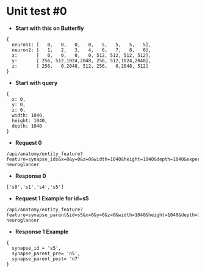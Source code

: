 # Unit test #0

- **Start with this on Butterfly**
```
{
  neuron1: [   0,   0,   0,   0,   5,   5,   5,   5],
  neuron2: [   1,   2,   3,   4,   6,   7,   8,   0],
  x:       [   0,   0,   0,   0, 512, 512, 512, 512],
  y:       [ 256, 512,1024,2048, 256, 512,1024,2048],
  z:       [ 256,   0,2048, 512, 256,   0,2048, 512]
}
```
- **Start with query**
```
{
  x: 0,
  y: 0,
  z: 0,
  width: 1040,
  height: 1040,
  depth: 1040
}
```
- **Request 0**
```
/api/anatomy/entity_feature?feature=synapse_ids&x=0&y=0&z=0&width=1040&height=1040&depth=1040&experiment=root&sample=test&dataset=iarpa2016_12&channel=synapse-neuroglancer
```
- **Response 0**
```
['s0','s1','s4','s5']
```
- **Request 1 Example for id=s5**
```
/api/anatomy/entity_feature?feature=synapse_parent&id=s5&x=0&y=0&z=0&width=1040&height=1040&depth=1040&experiment=root&sample=test&dataset=iarpa2016_12&channel=synapse-neuroglancer
```
- **Response 1 Example**
```
{
  synapse_id = 's5',
  synapse_parent_pre= 'n5',
  synapse_parent_post= 'n7'
}
```
